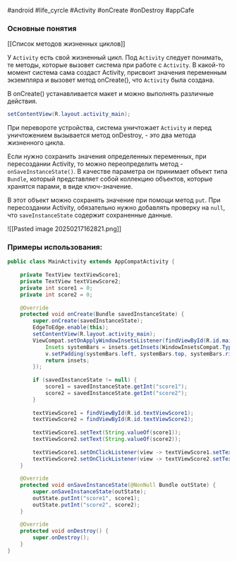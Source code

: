 #android #life_cyrcle #Activity #onCreate #onDestroy #appCafe 

### Основные понятия

[[Список методов жизненных циклов]]

У `Activity` есть свой жизненный цикл. Под `Activity` следует понимать, те методы, которые вызовет система при работе с `Activity`. В какой-то момент система сама создаст Activity, присвоит значения переменным экземпляра и вызовет метод onCreate(), что `Activity` была создана.

В onCreate() устанавливается макет и можно выполнять различные действия.
```java 
setContentView(R.layout.activity_main); 
```

При перевороте устройства, система уничтожает `Activity` и перед уничтожением вызывается метод onDestroy, - это два метода жизненного цикла.

Если нужно сохранить значения определенных переменных, при пересоздании Activity, то можно переопределить метод - `onSaveInstanceState()`. В качестве параметра он принимает объект типа `Bundle`, который представляет собой коллекцию объектов, которые хранятся парами, в виде ключ-значение. 

В этот объект можно сохранять значение при помощи метод `put`.
При пересоздании Activity, обязательно нужно добавлять проверку на `null`, что `saveInstanceState` содержит сохраненные данные.

![[Pasted image 20250217162821.png]]
### Примеры использования:

```java
public class MainActivity extends AppCompatActivity {  
  
    private TextView textViewScore1;  
    private TextView textViewScore2;  
    private int score1 = 0;  
    private int score2 = 0;  
  
    @Override  
    protected void onCreate(Bundle savedInstanceState) {  
        super.onCreate(savedInstanceState);  
        EdgeToEdge.enable(this);  
        setContentView(R.layout.activity_main);  
        ViewCompat.setOnApplyWindowInsetsListener(findViewById(R.id.main), (v, insets) -> {  
            Insets systemBars = insets.getInsets(WindowInsetsCompat.Type.systemBars());  
            v.setPadding(systemBars.left, systemBars.top, systemBars.right, systemBars.bottom);  
            return insets;  
        });  
  
        if (savedInstanceState != null) {  
            score1 = savedInstanceState.getInt("score1");  
            score2 = savedInstanceState.getInt("score2");  
        }  
  
        textViewScore1 = findViewById(R.id.textViewScore1);  
        textViewScore2 = findViewById(R.id.textViewScore2);  
  
        textViewScore1.setText(String.valueOf(score1));  
        textViewScore2.setText(String.valueOf(score2));  
  
        textViewScore1.setOnClickListener(view -> textViewScore1.setText(String.valueOf(++score1)));  
        textViewScore2.setOnClickListener(view -> textViewScore2.setText(String.valueOf(++score2)));  
    }  
  
    @Override  
    protected void onSaveInstanceState(@NonNull Bundle outState) {  
        super.onSaveInstanceState(outState);  
        outState.putInt("score1", score1);  
        outState.putInt("score2", score2);  
    }  
  
    @Override  
    protected void onDestroy() {  
        super.onDestroy();  
    }  
}
```


